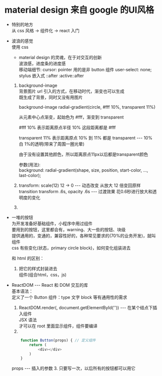 # material design 来自 google 的UI风格  
- 特别的地方  
  从 css 风格 -> 组件化 -> react 入门  

- 波浪的感觉  
  使用 css  
  - material design 的灵魂，在于对交互的创新  
    波浪感，进度条的进度感  
    移动端细节: 
        cursor: pointer 用的是非 button 组件
        user-select: none;
        stylus 嵌入式 ::after  :active::after

  1. background-image  
     背景图片 url 引入的方式，在移动时代，渐变也可以生成  
     既生成了背景，同时又没有用图片  

     background-image radial-gradient(circle, #fff 10%, transparent 11%)  

     从元素中心点渐变，起始色为 #fff，渐变到 transparent  

     #fff 10% 表示距离原点半径 10% 这段距离都是 #fff  

     transparent 11% 表示距离原点 10% 到 11% 都是 transparent --- 10% 白 1%的透明(带来了周围一圈光晕)    

     由于没有设置其他颜色，所以距离原点11px以后都是transparent颜色
    
     参数(用法):   
     background: radial-gradient(shape, size, position, start-color, ..., last-color);

  2. transform: scale(12) 12 -> 0  --- 动态改变 从放大 12 倍变回原样    
     transition transform .6s, opacity .6s  --- 过渡效果 花0.6秒进行放大和透明度的变化

  3. 

- 一堆的按钮  
  为开发准备好基础组件，小程序中用过组件  
  要用到的按钮，这里都会有，warning、大一些的按钮、块级  
  提供通用的，变通的，兼容性好的，各种常见要求的(70%的业务开发)，就叫组件  
  css 有些变化(状态，primary circle block)，如何变化组装进去  
  
  和 html 的区别：  
  1. 把它的样式封装进去  
     组件(组合html，css，js)  

- ReactDOM --- React 和 DOM 交互的库  
  基本语法：  
  定义了一个 Button 组件：type 文字 block 等有通用性的需求  
  1. ReactDOM.render(, document.getElementById('')) --- 在某个结点下插入组件  
     JSX 语法  
     才可以在 root 里面显示组件，组件要编译  
  2. 
    ```js 
        function Button(props) { // 定义组件
            return (
                <div></div>
            )
        } 
    ```
    props --- 插入的参数
  3. 只要写一次，以后所有的按钮都可以用它